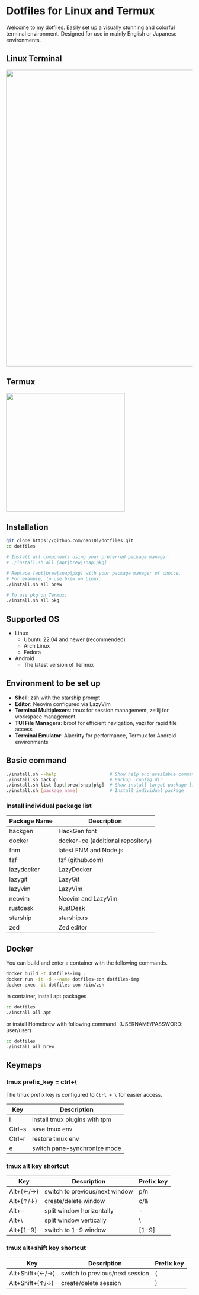 # Dotfiles for Linux and Termux

Welcome to my dotfiles. Easily set up a visually stunning and colorful terminal environment. Designed for use in mainly English or Japanese environments.

## Linux Terminal

<img src="https://github.com/user-attachments/assets/3be7c42f-ee48-4714-a4a5-d5bd0aa7045f" width="800">

## Termux

<img src="https://github.com/user-attachments/assets/4e6723db-ed9a-4d47-bac6-32cea19f0b15" width="320">

## Installation

```bash
git clone https://github.com/nao10i/dotfiles.git
cd dotfiles

# Install all components using your preferred package manager:
# ./install.sh all [apt|brew|snap|pkg]

# Replace [apt|brew|snap|pkg] with your package manager of choice.
# For example, to use brew on Linux:
./install.sh all brew

# To use pkg on Termux:
./install.sh all pkg
```

## Supported OS

- Linux
  - Ubuntu 22.04 and newer (recommended)
  - Arch Linux
  - Fedora
- Android
  - The latest version of Termux

## Environment to be set up

- **Shell**: zsh with the starship prompt
- **Editor**: Neovim configured via LazyVim
- **Terminal Multiplexers**: tmux for session management, zellij for workspace management
- **TUI File Managers**: broot for efficient navigation, yazi for rapid file access
- **Terminal Emulator**: Alacritty for performance, Termux for Android environments

## Basic command

```bash
./install.sh --help                    # Show help and available commands
./install.sh backup                    # Backup .config dir
./install.sh list [apt|brew|snap|pkg]  # Show install target package list
./install.sh [package_name]            # Install individual package
```

### Install individual package list

| Package Name  | Description                       |
| ------------- | --------------------------------- |
| hackgen       | HackGen font                      |
| docker        | docker-ce (additional repository) |
| fnm           | latest FNM and Node.js            |
| fzf           | fzf (github.com)                  |
| lazydocker    | LazyDocker                        |
| lazygit       | LazyGit                           |
| lazyvim       | LazyVim                           |
| neovim        | Neovim and LazyVim                |
| rustdesk      | RustDesk                          |
| starship      | starship.rs                       |
| zed           | Zed editor                        |

## Docker

You can build and enter a container with the following commands.

```bash
docker build -t dotfiles-img .
docker run -it -d --name dotfiles-con dotfiles-img
docker exec -it dotfiles-con /bin/zsh
```

In container, install apt packages

```bash
cd dotfiles
./install all apt
```

or install Homebrew with following command. (USERNAME/PASSWORD: user/user)

```bash
cd dotfiles
./install all brew
```

## Keymaps
### tmux prefix_key = ctrl+\

The tmux prefix key is configured to `Ctrl + \` for easier access.

| Key           | Description                   |
| ------------- | ------------------------------|
| I             | install tmux plugins with tpm |
| Ctrl+s        | save tmux env                 |
| Ctrl+r        | restore tmux env              |
| e             | switch pane-synchronize mode  |

### tmux alt key shortcut
| Key       | Description                     | Prefix key     |
| --------- | ------------------------------- | -------------- |
| Alt+(←/→) | switch to previous/next window  | p/n            |
| Alt+(↑/↓) | create/delete window            | c/&            |
| Alt+-     | split window horizontally       | -              |
| Alt+\     | split window vertically         | \              |
| Alt+[1-9] | switch to 1-9 window            | [1-9]          |

### tmux alt+shift key shortcut
| Key             | Description                     | Prefix key     |
| --------------- | ------------------------------- | -------------- |
| Alt+Shift+(←/→) | switch to previous/next session | (              |
| Alt+Shift+(↑/↓) | create/delete session           | )              |
